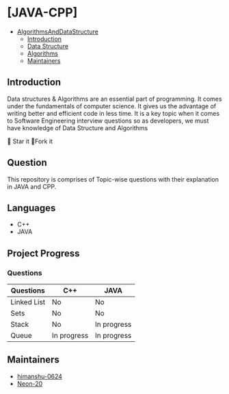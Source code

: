 

# [JAVA-CPP]

- [AlgorithmsAndDataStructure](#algorithmsanddatastructure)
  - [Introduction](#introduction)
  - [Data Structure](#data-structure)
  - [Algorithms](#algorithms)
  - [Maintainers](#maintainers)

## Introduction

Data structures & Algorithms are an essential part of programming. It comes under the fundamentals of computer science. It gives us the advantage of writing better and efficient code in less time. It is a key topic when it comes to Software Engineering interview questions so as developers, we must have knowledge of Data Structure and Algorithms

:star2: Star it 
:fork_and_knife:Fork it



## Question

This repository is comprises of Topic-wise questions with their explanation in JAVA and CPP.


## Languages 
- C++
- JAVA


## Project Progress

### Questions
| Questions     	| C++            	| JAVA            	|
|----------------	|----------------	|-----------------	|
| Linked List    	| No             	| No              	| 
| Sets           	| No             	| No              	|
| Stack          	| No             	| In progress     	| 
| Queue          	| In progress   	| In progress     	|




## Maintainers

- [himanshu-0624](https://github.com/himanshu-0624)
- [Neon-20](https://github.com/Neon-20)

